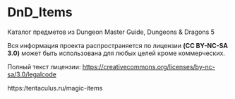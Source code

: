 # DnD_Items
Каталог предметов из Dungeon Master Guide, Dungeons & Dragons 5

Вся информация проекта распространяется по лицензии **(CC BY-NC-SA 3.0)** может быть использована для любых целей кроме коммерческих.

Полный текст лицензии: https://creativecommons.org/licenses/by-nc-sa/3.0/legalcode

https:/tentaculus.ru/magic-items
